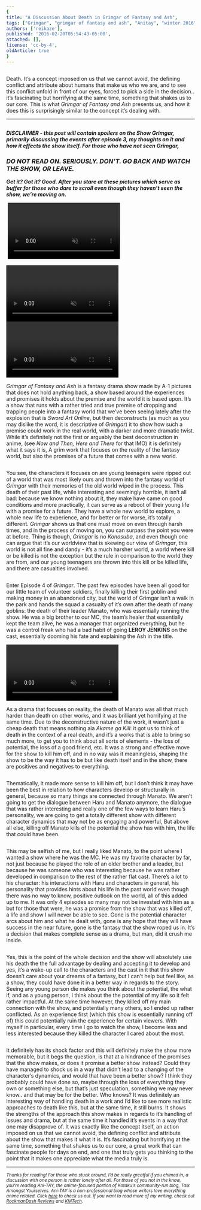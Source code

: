 ```yaml
---
{
title: "A Discussion About Death in Grimgar of Fantasy and Ash",
tags: ["Grimgar", "grimgar of fantasy and ash", "Anitay", "winter 2016", "Rockmandash Rambles"],
authors: ['reikaze'],
published: '2016-02-20T05:54:43-05:00',
attached: [],
license: 'cc-by-4',
oldArticle: true
}
---
```


<div><img alt src="./kbyegy9fpogx7gawoh29.png"/><p class="sc-77igqf-0 bOfvBY">Death. It’s a concept imposed on us that we cannot avoid, the defining conflict
  and attribute about humans that make us who we are, and to see this conflict unfold in front of our eyes, forced to
  pick a side in the decision.. it’s fascinating but horrifying at the same time, something that shakes us to our core.
  This is what <em>Grimgar of Fantasy and Ash</em> presents us, and how it does this is surprisingly similar to the
  concept it’s dealing with.<br/></p>
<div class="bxm4mm-2 hKBnez js_video-sticky__top-limit"></div>
<div class="bxm4mm-4 fQqUFt">

<div class="bxm4mm-1 gKeXmA js_video-sticky-trigger"></div>
<div class="bxm4mm-0 jRTmst instream-native-video instream-permalink js_video-sticky-target instream-native-video--mobile"></div>
</div>
<div class="bxm4mm-3 eCMXYG js_video-sticky__bottom-limit"></div>
<hr class="gcp5ez-0 hKlTiw"/>
<img alt src="./umodkakljdjl6euat0zh.png"/>
<p class="sc-77igqf-0 bOfvBY"><em><strong>DISCLAIMER - this post will contain spoilers on the Show Grimgar,
  primarily discussing the events after episode 3, my thoughts on it and how it effects the show itself. For those who
  have not seen Grimgar,</strong></em><br/></p><h3 class="sc-1bwb26k-1 fvCjqJ" id="h103859"><a class="js_header-anchor" id=""></a><em><strong>DO
  NOT READ ON. SERIOUSLY. DON’T. GO BACK AND WATCH THE SHOW, OR LEAVE. </strong></em></h3><p class="sc-77igqf-0 bOfvBY">
<em><strong>Get it? Got it? Good. After you stare at these pictures which serve as buffer for those who dare to scroll
    even though they haven’t seen the show, we’re moving on.</strong></em></p>

<img alt src="./x0yztlnuypla0ognvqex.jpg"/>
<video autoplay="" loop="" muted=""><source src="./tbi5hwfsniyr5owgwydw.mp4" type="video/mp4"/></video>

<video autoplay="" loop="" muted=""><source src="./ipdrugd9caspooepwruj.mp4" type="video/mp4"/></video>
<video autoplay="" loop="" muted=""><source src="./izc6fjxjetgs9tsl7wj3.mp4" type="video/mp4"/></video>
<p class="sc-77igqf-0 bOfvBY"><em>Grimgar of Fantasy and Ash</em> is a fantasy drama show made by A-1 pictures
  that does not hold anything back, a show based around the experiences and promises it holds about the premise and the
  world it is based upon. It’s a show that runs with a rather tried and true premise of dropping and trapping people
  into a fantasy world that we’ve been seeing lately after the explosion that is <em>Sword Art Online</em>, but then
  deconstructs (as much as you may dislike the word, it is descriptive of <em>Grimgar</em>) it to show how such a
  premise could work in the real world, with a darker and more dramatic twist. While it’s definitely not the first or
  arguably the best deconstruction in anime, (see <em>Now and Then, Here and There</em> for that IMO) it is definitely
  what it says it is, A grim work that focuses on the reality of the fantasy world, but also the promises of a future
  that comes with a new world.<br/></p>
<img alt src="./vwnbvuqjfkegwzph5sfx.jpg"/>
<p class="sc-77igqf-0 bOfvBY">You see, the characters it focuses on are young teenagers were ripped out of a world
  that was most likely ours and thrown into the fantasy world of <em>Grimgar</em> with their memories of the old world
  wiped in the process. This death of their past life, while interesting and seemingly horrible, it isn’t all bad:
  because we know nothing about it, they make have came on good conditions and more practically, it can serve as a
  reboot of their young life with a promise for a future. They have a whole new world to explore, a whole new life to
  experience, and for better or for worse, it’s totally different. <em>Grimgar</em> shows us that one must move on even
  through harsh times, and in the process of moving on, you can surpass the point you were at before. Thing is though,
  <em>Grimgar</em> is no <em>Konosuba</em>, and even though one can argue that it’s our worldview that is skewing our
  view of <em>Grimgar</em>, this world is not all fine and dandy - it’s a much harsher world, a world where kill or be
  killed is not the exception but the rule in comparison to the world they are from, and our young teenagers are thrown
  into this kill or be killed life, and there are casualties involved.</p>
<img alt src="./gs7qsxiqxfswnded8ugf.jpg"/>
<p class="sc-77igqf-0 bOfvBY">Enter Episode 4 of <em>Grimgar</em>. The past few episodes have been all good for
  our little team of volunteer soldiers, finally killing their first goblin and making money in an abandoned city, but
  the world of Grimgar isn’t a walk in the park and hands the squad a casualty of it’s own after the death of many
  goblins: the death of their leader Manato, who was essentially running the show. He was a big brother to our MC, the
  team’s healer that essentially kept the team alive, he was a manager that organized everything, but he was a control
  freak who had a bad habit of going <strong>LEROY JENKINS</strong> on the cast, essentially dooming his fate and
  explaining the Ash in the title. <br/></p>
<video autoplay="" loop="" muted=""><source src="./pmrarksqugu0l6c03hbb.mp4" type="video/mp4"/></video>
<p class="sc-77igqf-0 bOfvBY">As a drama that focuses on reality, the death of Manato was all that much harder
  than death on other works, and it was brilliant yet horrifying at the same time. Due to the deconstructive nature of
  the work, it wasn’t just a cheap death that means nothing ala <em>Akame ga Kill</em>: it got us to think of death in
  the context of a real death, and it’s a works that is able to bring so much more, to get you to think about all sorts
  of elements - the loss of potential, the loss of a good friend, etc. It was a strong and effective move for the show
  to kill him off, and in no way was it meaningless, shaping the show to be the way it has to be but like death itself
  and in the show, there are positives and negatives to everything.<br/></p>
<img alt src="./ozj76fmpwhqkcmkznb6d.png"/>
<p class="sc-77igqf-0 bOfvBY">Thematically, it made more sense to kill him off, but I don’t think it may have been
  the best in relation to how characters develop or structurally in general, because so many things are connected
  through Manato. We aren’t going to get the dialogue between Haru and Manato anymore, the dialogue that was rather
  interesting and really one of the few ways to learn Haru’s personality, we are going to get a totally different show
  with different character dynamics that may not be as engaging and powerful, But above all else, killing off Manato
  kills of the potential the show has with him, the life that could have been.</p>
<img alt src="./j6ejtcmiynzdoxofslwj.jpg"/>
<p class="sc-77igqf-0 bOfvBY">This may be selfish of me, but I really liked Manato, to the point where I wanted a
  show where he was the MC. He was my favorite character by far, not just because he played the role of an older brother
  and a leader, but because he was someone who was interesting because he was rather developed in comparison to the rest
  of the rather flat cast. There’s a lot to his character: his interactions with Haru and characters in general, his
  personality that provides hints about his life in the past world even though there was no way to know, positive
  outlook on the world, all of this added up to me. It was only 4 episodes so many may not be invested with him as a but
  for those that were, he was a promise from the show that was killed off, a life and show I will never be able to see.
  Gone is the potential character arcs about him and what he dealt with, gone is any hope that they will have success in
  the near future, gone is the fantasy that the show roped us in. It’s a decision that makes complete sense as a drama,
  but man, did it crush me inside.</p>
<img alt src="./hdpolqplhnfmvk9izsra.jpg"/>
<p class="sc-77igqf-0 bOfvBY">Yes, this is the point of the whole decision and the show will absolutely use his
  death the the full advantage by dealing and accepting it to develop and yes, it’s a wake-up call to the characters and
  the cast in it that this show doesn’t care about your dreams of a fantasy, but I can’t help but feel like, as a show,
  they could have done it in a better way in regards to the story. Seeing any young person die makes you think about the
  potential, the what if, and as a young person, I think about the the potential of my life so it felt rather impactful.
  At the same time however, they killed off my main connection with the show, and potentially many others, so I ended up
  rather conflicted. As an experience first (which this show is essentially running off of) this could potentially ruin
  the experience for certain viewers. With myself in particular, every time I go to watch the show, I become less and
  less interested because they killed the character I cared about the most. </p>
<img alt src="./h4zdhlscxfrqt7jdepul.png"/>
<p class="sc-77igqf-0 bOfvBY">It definitely has its shock factor and this will definitely make the show more
  memorable, but it begs the question, is that at a hindrance of the promises that the show makes, or does it promise a
  better show instead? Could they have managed to shock us in a way that didn’t lead to a changing of the character’s
  dynamics, and would that have been a better show? I think they probably could have done so, maybe through the loss of
  everything they own or something else, but that’s just speculation, something we may never know.. and that may be for
  the better. Who knows? It was definitely an interesting way of handling death in a work and I’d like to see more
  realistic approaches to death like this, but at the same time, it still burns. It shows the strengths of the approach
  this show makes in regards to it’s handling of issues and drama, but at the same time it handled it’s events in a way
  that one may disapprove of. It was exactly like the concept itself, an action imposed on us that we cannot avoid, the
  defining conflict and attribute about the show that makes it what it is. It’s fascinating but horrifying at the same
  time, something that shakes us to our core, a great work that can fascinate people for days on end, and one that truly
  gets you thinking to the point that it makes one appreciate what the media truly is.</p>
<hr class="gcp5ez-0 hKlTiw"/><p class="sc-77igqf-0 bOfvBY"><em><small>Thanks for reading! For those who stuck around, I’d
  be really greatful if you chimed in, a discussion with one person is rather lonely after all. For those of you not in
  the know, you’re reading Ani-TAY, the anime-focused portion of Kotaku’s community-run blog, Talk Amongst Yourselves.
  Ani-TAY is a non-professional blog whose writers love everything anime related. Click </small></em><span><a class="sc-1out364-0 hMndXN sc-145m8ut-0 gIacKn js_link" data-ga='[["Embedded Url","External link","http://anitay.kinja.com/",{"metric25":1}]]' href="http://anitay.kinja.com/" rel="noopener noreferrer" target="_blank"><small><em>here</em></small></a></span><small><em> to check us out. If you want to read more
  of my writing, check out </em></small><span><a class="sc-1out364-0 hMndXN sc-145m8ut-0 gIacKn js_link" data-ga='[["Embedded Url","External link","http://rockmandash12.kinja.com/",{"metric25":1}]]' href="http://rockmandash12.kinja.com/" rel="noopener noreferrer" target="_blank"><small><em>RockmanDash Reviews</em></small></a></span><small><em>
  and </em></small><span><a class="sc-1out364-0 hMndXN sc-145m8ut-0 gIacKn js_link" data-ga='[["Embedded Url","External link","http://kmtech.kinja.com/",{"metric25":1}]]' href="http://kmtech.kinja.com/" rel="noopener noreferrer" target="_blank"><small><em>KMTech</em></small></a></span><small><em>.</em></small>
</p>
</div>